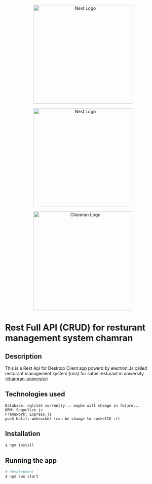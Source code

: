 <p align="center">
  <a href="https://expressjs.com/" target="blank"><img src="https://user-images.githubusercontent.com/58913940/139163990-5a100558-5f98-4161-a25b-74170eb6bbb7.png" width="320" alt="Nest Logo" /></a>
</p>

<p align="center">
  <a href="https://sequelize.org/master/" target="blank"><img src="hhttps://user-images.githubusercontent.com/58913940/139165111-474f2609-2334-424e-bdd4-97a4f88de132.png" width="320" alt="Nest Logo" /></a>
</p>

<p align="center">
  <a href="https://scu.ac.ir/" target="blank"><img src="https://user-images.githubusercontent.com/58913940/138869819-b60e5daa-dc39-4647-b082-162d680a64b3.jpg" width="320" alt="Chamran Logo" /></a>
</p>

# Rest Full API (CRUD) for resturant management system chamran

## Description
This is a Rest Api for Desktop Client app powerd by electron.Js called resturant management system (rms) for sahel resturant in university ([chamran-university](https://scu.ac.ir/))

## Technologies used
```
Database: sqlite3 currently... maybe will change in future...
ORM: Sequelize.js
Framework: Express.js
push Notif: websocket (can be change to socketIO :))
```

## Installation

```bash
$ npm install
```

## Running the app

```bash
# development
$ npm run start
```


